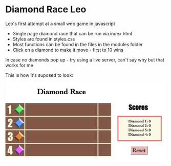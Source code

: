 # Diamond Race Leo
Leo's first attempt at a small web game in javascript 

* Single page diamond race that can be run via index.html
* Styles are found in styles.css
* Most functions can be found in the files in the modules folder
* Click on a diamond to make it move - first to 10 wins

In case no diamonds pop up - try using a live server, can't say why but that works for me

This is how it's suposed to look:

![Expected look](https://github.com/Leorisei/DiamondRaceLeo/blob/main/diamondRace.png?raw=true)

